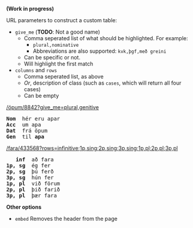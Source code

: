 **(Work in progress)**

URL parameters to construct a custom table:

- `give_me` (**TODO**: Not a good name)
  - Comma seperated list of what should be highlighted. For example:
    - `plural,nominative`
    - Abbreviations are also supported: `kvk,þgf,með greini`
  - Can be specific or not.
  - Will highlight the first match
- `columns` and `rows`
  - Comma seperated list, as above
  - _Or_, description of class (such as `cases`, which will return all four cases)
  - Can be empty

[/öpum/8842?give_me=plural,genitive](https://inflections.ylhyra.is/öpum/8842?give_me=plural,genitive)

<pre>
<b>Nom</b>  hér eru apar
<b>Acc</b>  um apa
<b>Dat</b>  frá öpum
<b>Gen</b>  til <b>apa</b>
</pre>

[/fara/433568?rows=infinitive;1p,sing;2p,sing;3p,sing;1p,pl;2p,pl;3p,pl](https://inflections.ylhyra.is/fara/433568?rows=infinitive;1p,sing;2p,sing;3p,sing;1p,pl;2p,pl;3p,pl)

<pre>
   <b>inf</b>  að fara
<b>1p, sg</b>  ég fer
<b>2p, sg</b>  þú ferð
<b>3p, sg</b>  hún fer
<b>1p, pl</b>  við förum
<b>2p, pl</b>  þið farið
<b>3p, pl</b>  þær fara
</pre>

**Other options**

- `embed` Removes the header from the page
